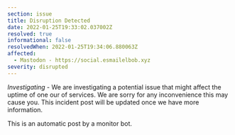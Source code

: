 ```yaml
---
section: issue
title: Disruption Detected
date: 2022-01-25T19:33:02.037002Z
resolved: true
informational: false
resolvedWhen: 2022-01-25T19:34:06.880063Z
affected:
  - Mastodon - https://social.esmailelbob.xyz
severity: disrupted
---
```

*Investigating* - We are investigating a potential issue that might affect the uptime of one our of services. We are sorry for any inconvenience this may cause you. This incident post will be updated once we have more information.

This is an automatic post by a monitor bot.
        